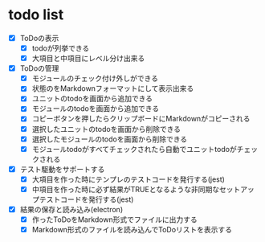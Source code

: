 # todo list

- [x] ToDoの表示
  - [x] todoが列挙できる
  - [x] 大項目と中項目にレベル分け出来る

- [x] ToDoの管理
  - [x] モジュールのチェック付け外しができる
  - [x] 状態のをMarkdownフォーマットにして表示出来る
  - [x] ユニットのtodoを画面から追加できる
  - [x] モジュールのtodoを画面から追加できる
  - [x] コピーボタンを押したらクリップボードにMarkdownがコピーされる
  - [x] 選択したユニットのtodoを画面から削除できる
  - [x] 選択したモジュールのtodoを画面から削除できる
  - [x] モジュールtodoがすべてチェックされたら自動でユニットtodoがチェックされる

- [x] テスト駆動をサポートする
  - [x] 大項目を作った時にテンプレのテストコードを発行する(jest)
  - [x] 中項目を作った時に必ず結果がTRUEとなるような非同期なセットアップテストコードを発行する(jest)

- [x] 結果の保存と読み込み(electron)
  - [x] 作ったToDoをMarkdown形式でファイルに出力する
  - [x] Markdown形式のファイルを読み込んでToDoリストを表示する
